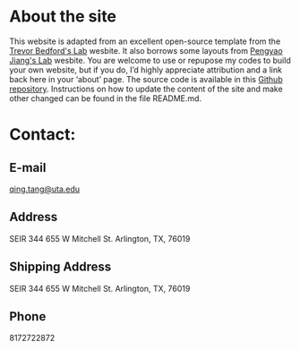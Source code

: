



# About the site
This website is adapted from an excellent open-source template from the [Trevor Bedford's Lab] wesbite. It also borrows some layouts from [Pengyao Jiang's Lab] wesbite. You are welcome to use or repupose my codes to build your own website, but if you do, I’d highly appreciate attribution and a link back here in your ‘about’ page. The source code is available in this [Github repository]. Instructions on how to update the content of the site and make other changed can be found in the file README.md.


# Contact:

## E-mail
qing.tang@uta.edu

## Address
SEIR 344 655 W Mitchell St. Arlington, TX, 76019

## Shipping Address
SEIR 344 655 W Mitchell St. Arlington, TX, 76019

## Phone
8172722872

[Pengyao Jiang's Lab]: https://pyjiang.github.io/
[Github repository]: https://github.com/qingtanglab
[Trevor Bedford's Lab]: http://bedford.io


